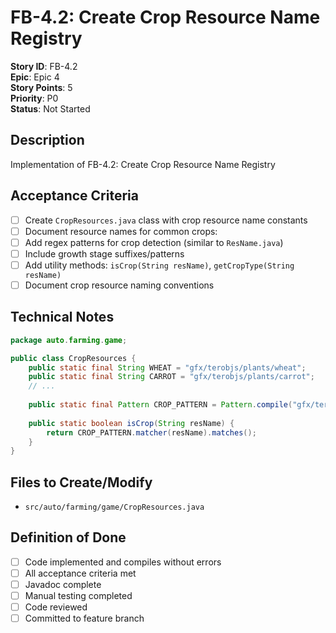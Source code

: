 # FB-4.2: Create Crop Resource Name Registry

**Story ID**: FB-4.2  
**Epic**: Epic 4  
**Story Points**: 5  
**Priority**: P0  
**Status**: Not Started  

## Description
Implementation of FB-4.2: Create Crop Resource Name Registry

## Acceptance Criteria
- [ ] Create `CropResources.java` class with crop resource name constants
- [ ] Document resource names for common crops:
- [ ] Add regex patterns for crop detection (similar to `ResName.java`)
- [ ] Include growth stage suffixes/patterns
- [ ] Add utility methods: `isCrop(String resName)`, `getCropType(String resName)`
- [ ] Document crop resource naming conventions

## Technical Notes
```java
package auto.farming.game;

public class CropResources {
    public static final String WHEAT = "gfx/terobjs/plants/wheat";
    public static final String CARROT = "gfx/terobjs/plants/carrot";
    // ...
    
    public static final Pattern CROP_PATTERN = Pattern.compile("gfx/terobjs/plants/.*");
    
    public static boolean isCrop(String resName) {
        return CROP_PATTERN.matcher(resName).matches();
    }
}
```

## Files to Create/Modify
- `src/auto/farming/game/CropResources.java`

## Definition of Done
- [ ] Code implemented and compiles without errors
- [ ] All acceptance criteria met
- [ ] Javadoc complete
- [ ] Manual testing completed
- [ ] Code reviewed
- [ ] Committed to feature branch
